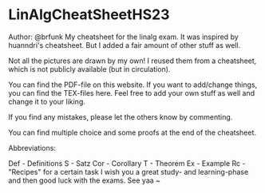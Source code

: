 # LinAlgCheatSheetHS23

Author: @brfunk
My cheatsheet for the linalg exam. It was inspired by huanndri's cheatsheet. But I added a fair amount of other stuff as well.

Not all the pictures are drawn by my own! I reused them from a cheatsheet, which is not publicly available (but in circulation).

You can find the PDF-file on this website. If you want to add/change things, you can find the TEX-files here. Feel free to add your own stuff as well and change it to your liking.

If you find any mistakes, please let the others know by commenting.

You can find multiple choice and some proofs at the end of the cheatsheet.

Abbreviations:

Def - Definitions
S - Satz
Cor - Corollary
T - Theorem
Ex - Example
Rc - "Recipes" for a certain task
I wish you a great study- and learning-phase and then good luck with the exams. See yaa ~
